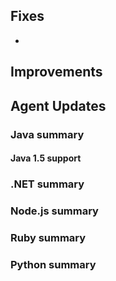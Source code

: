 <!--
title: "Contrast 3.6.1 - February 2019"
description: "Contrast 3.6.1 February 2019"
tags: "3.6.1 February Release Notes"
-->


## Fixes

* 

## Improvements


## Agent Updates

### Java summary 


#### Java 1.5 support


### .NET summary 


### Node.js summary 


### Ruby summary 


### Python summary




